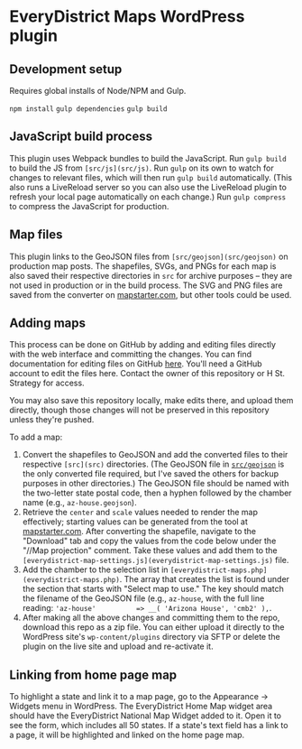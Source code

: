 # EveryDistrict Maps WordPress plugin

## Development setup

Requires global installs of Node/NPM and Gulp.

`npm install`
`gulp dependencies`
`gulp build`

## JavaScript build process

This plugin uses Webpack bundles to build the JavaScript. Run `gulp build` to build the JS from `[src/js](src/js)`. Run `gulp` on its own to watch for changes to relevant files, which will then run `gulp build` automatically. (This also runs a LiveReload server so you can also use the LiveReload plugin to refresh your local page automatically on each change.) Run `gulp compress` to compress the JavaScript for production.

## Map files

This plugin links to the GeoJSON files from `[src/geojson](src/geojson)` on production map posts. The shapefiles, SVGs, and PNGs for each map is also saved their respective directories in `src` for archive purposes – they are not used in production or in the build process. The SVG and PNG files are saved from the converter on [mapstarter.com](http://mapstarter.com/), but other tools could be used.

## Adding maps

This process can be done on GitHub by adding and editing files directly with the web interface and committing the changes. You can find documentation for editing files on GitHub [here](https://help.github.com/articles/editing-files-in-your-repository/). You'll need a GitHub account to edit the files here. Contact the owner of this repository or H St. Strategy for access.

You may also save this repository locally, make edits there, and upload them directly, though those changes will not be preserved in this repository unless they're pushed.

To add a map:

1. Convert the shapefiles to GeoJSON and add the converted files to their respective `[src](src)` directories. (The GeoJSON file in [`src/geojson`](src/geojson) is the only converted file required, but I've saved the others for backup purposes in other directories.) The GeoJSON file should be named with the two-letter state postal code, then a hyphen followed by the chamber name (e.g., `az-house.geojson`).
1. Retrieve the `center` and `scale` values needed to render the map effectively; starting values can be generated from the tool at [mapstarter.com](http://mapstarter.com/). After converting the shapefile, navigate to the "Download" tab and copy the values from the code below under the "//Map projection" comment. Take these values and add them to the `[everydistrict-map-settings.js](everydistrict-map-settings.js)` file.
1. Add the chamber to the selection list in `[everydistrict-maps.php](everydistrict-maps.php)`. The array that creates the list is found under the section that starts with "Select map to use." The key should match the filename of the GeoJSON file (e.g., `az-house`, with the full line reading: `'az-house'          => __( 'Arizona House', 'cmb2' ),`.
1. After making all the above changes and committing them to the repo, download this repo as a zip file. You can either upload it directly to the WordPress site's `wp-content/plugins` directory via SFTP or delete the plugin on the live site and upload and re-activate it.

## Linking from home page map

To highlight a state and link it to a map page, go to the Appearance -> Widgets menu in WordPress. The EveryDistrict Home Map widget area should have the EveryDistrict National Map Widget added to it. Open it to see the form, which includes all 50 states. If a state's text field has a link to a page, it will be highlighted and linked on the home page map.
